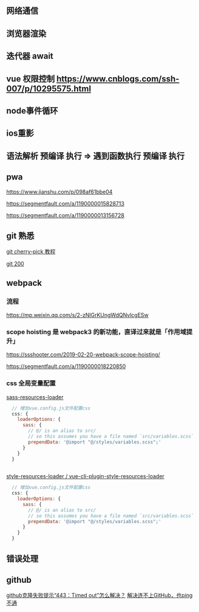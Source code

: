 ## 网络通信

## 浏览器渲染

## 迭代器 await 

## vue 权限控制 https://www.cnblogs.com/ssh-007/p/10295575.html

## node事件循环

## ios重影

## 语法解析 预编译 执行 => 遇到函数执行 预编译 执行


## pwa 

https://www.jianshu.com/p/098af61bbe04

https://segmentfault.com/a/1190000015828713

https://segmentfault.com/a/1190000013156728

## git 熟悉

[git cherry-pick 教程](https://www.ruanyifeng.com/blog/2020/04/git-cherry-pick.html)

[git 200](vue-cli-plugin-style-resources-loader)


## webpack

### 流程

https://mp.weixin.qq.com/s/2-zNlGrKUngWdQNvlcgESw

### scope hoisting 是 webpack3 的新功能，直译过来就是「作用域提升」

https://ssshooter.com/2019-02-20-webpack-scope-hoisting/

https://segmentfault.com/a/1190000018220850

### css 全局变量配置

[sass-resources-loader](https://segmentfault.com/a/1190000020392688?utm_source=sf-related)

```js
  // 增加vue.config.js文件配置css
  css: {
    loaderOptions: {
      sass: {
        // @/ is an alias to src/
        // so this assumes you have a file named `src/variables.scss`
        prependData: '@import "@/styles/variables.scss";'
      }
    }
  }
  
```

[style-resources-loader / vue-cli-plugin-style-resources-loader]()

```js
  // 增加vue.config.js文件配置css
  css: {
    loaderOptions: {
      sass: {
        // @/ is an alias to src/
        // so this assumes you have a file named `src/variables.scss`
        prependData: '@import "@/styles/variables.scss";'
      }
    }
  }
```

## 错误处理

## github

[github克隆失败提示“443：Timed out”怎么解决？](https://www.zhihu.com/question/401499640)
[解决连不上GitHub，也ping不通](https://blog.csdn.net/believe_s/article/details/81539747)